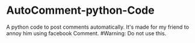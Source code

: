 # AutoComment-python-Code
A python code to post comments automatically. It's made for my friend to annoy him using facebook Comment. 
#Warning: Do not use this.
